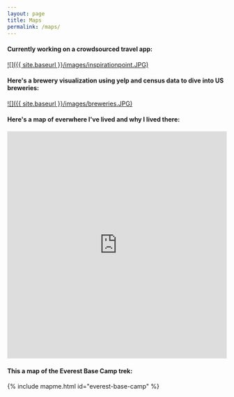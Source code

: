 ```yaml
---
layout: page
title: Maps
permalink: /maps/
---
```


#### Currently working on a crowdsourced travel app:

<a href="https://crowdmap.herokuapp.com/">![]({{ site.baseurl }}/images/inspirationpoint.JPG)</a>

#### Here's a brewery visualization using yelp and census data to dive into US breweries:

<a href="/breweries">![]({{ site.baseurl }}/images/breweries.JPG)</a>

#### Here's a map of everwhere I've lived and why I lived there:

<iframe width='100%' height='520' frameborder='0' src="https://borhyne.carto.com/viz/9788c020-a918-11e6-95ec-0e3ff518bd15/embed_map" allowfullscreen webkitallowfullscreen mozallowfullscreen oallowfullscreen msallowfullscreen></iframe>

#### This a map of the Everest Base Camp trek:

{% include mapme.html id="everest-base-camp" %}
